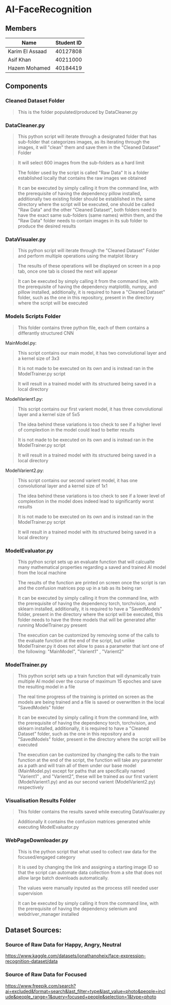 # AI-FaceRecognition

## Members

| Name | Student ID |
| --- | --- |
| Karim El Assaad | 40127808 |
| Asif Khan | 40211000 |
| Hazem Mohamed | 40184419 |

## Components

### Cleaned Dataset Folder
> This is the folder populated/produced by DataCleaner.py

### DataCleaner.py
> This python script will iterate through a designated folder that has sub-folder that categorizes images, as its iterating through the images, it will "clean" them and save them in the "Cleaned Dataset" Folder

> It will select 600 images from the sub-folders as a hard limit

> The folder used by the script is called "Raw Data" It is a folder established locally that contains the raw images we obtained

> It can be executed by simply calling it from the command line, with the prerequisite of having the dependency pillow installed, additionally two existing folder should be established in the same directory where the script will be executed, one should be called "Raw Data" and the other "Cleaned Dataset", both folders need to have the exact same sub-folders (same names) within them, and the "Raw Data" folder needs to contain images in its sub folder to produce the desired results

### DataVisualer.py
> This python script will iterate through the "Cleaned Dataset" Folder and perform multiple operations using the matplot library

> The results of these operations will be displayed on screen in a pop tab, once one tab is closed the next will appear

> It can be executed by simply calling it from the command line, with the prerequisite of having the dependency matplotlib, numpy, and pillow installed, additionally, it is required to have a "Cleaned Dataset" folder, such as the one in this repository, present in the directory where the script will be executed

### Models Scripts Folder
> This folder contains three python file, each of them contains a differantly structured CNN

MainModel.py:
> This script contains our main model, it has two convolutional layer and a kernel size of 3x3

> It is not made to be executed on its own and is instead ran in the ModelTrainer.py script

> It will result in a trained model with its structured being saved in a local directory

ModelVarient1.py:
> This script contains our first varient model, it has three convolutional layer and a kernel size of 5x5

> The idea behind these variations is too check to see if a higher level of complextion in the model could lead to better results 

> It is not made to be executed on its own and is instead ran in the ModelTrainer.py script

> It will result in a trained model with its structured being saved in a local directory

ModelVarient2.py:
> This script contains our second varient model, it has one convolutional layer and a kernel size of 1x1

> The idea behind these variations is too check to see if a lower level of complextion in the model does indeed lead to significantly worst results 

> It is not made to be executed on its own and is instead ran in the ModelTrainer.py script

> It will result in a trained model with its structured being saved in a local directory

### ModelEvaluator.py
> This python script sets up an evaluate function that will calcualte many mathematical properties regarding a saved and trained AI model from the local machine

> The results of the function are printed on screen once the script is ran and the confusion matrices pop up in a tab as its being ran

> It can be executed by simply calling it from the command line, with the prerequisite of having the dependency torch, torchvision, and sklearn installed, additionally, it is required to have a "SavedModels" folder, present in the directory where the script will be executed, this folder needs to have the three models that will be generated after running ModelTrainer.py present

> The execution can be customized by removing some of the calls to the evaluate function at the end of the script, but unlike ModelTrainer.py it does not allow to pass a parameter that isnt one of the following: "MainModel", "Varient1" , "Varient2"

### ModelTrainer.py
> This python script sets up a train function that will dynamically train multiple AI model over the course of maximum 15 epoches and save the resulting model in a file

> The real time progress of the training is printed on screen as the models are being trained and a file is saved or overwritten in the local "SavedModels" folder

> It can be executed by simply calling it from the command line, with the prerequisite of having the dependency torch, torchvision, and sklearn installed, additionally, it is required to have a "Cleaned Dataset" folder, such as the one in this repository and a "SavedModels" folder, present in the directory where the script will be executed

> The execution can be customized by changing the calls to the train function at the end of the script, the function will take any parameter as a path and will train all of them under our base model (MainModel.py) except for paths that are specifically named "Varient1" , and "Varient2", these will be trained as our first varient (ModelVarient1.py) and as our second varient (ModelVarient2.py) respectively

### Visualisation Results Folder
> This folder contains the results saved while executing DataVisualer.py

> Additionally it contains the confusion matrices generated while executing ModelEvaluator.py

### WebPageDownloader.py
> This is the python script that what used to collect raw data for the focused/engaged category

> It is used by changing the link and assigning a starting image ID so that the script can automate data collection from a site that does not allow large batch downloads automatically.

> The values were  manually inputed as the process still needed user supervision

> It can be executed by simply calling it from the command line, with the prerequisite of having the dependency selenium and webdriver_manager installed

## Dataset Sources:
### Source of Raw Data for Happy, Angry, Neutral
https://www.kaggle.com/datasets/jonathanoheix/face-expression-recognition-dataset/data

### Source of Raw Data for Focused
https://www.freepik.com/search?ai=excluded&format=search&last_filter=type&last_value=photo&people=include&people_range=1&query=focused+people&selection=1&type=photo
